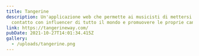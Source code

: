 ```yaml
---
title: Tangerine
description: Un'applicazione web che permette ai musicisti di mettersi in
  contatto con influencer di tutto il mondo e promuovere le proprie canzoni
link: https://tangerineway.com/
pubDate: 2021-10-27T14:01:34.415Z
gallery:
  - /uploads/tangerine.png
---
```

